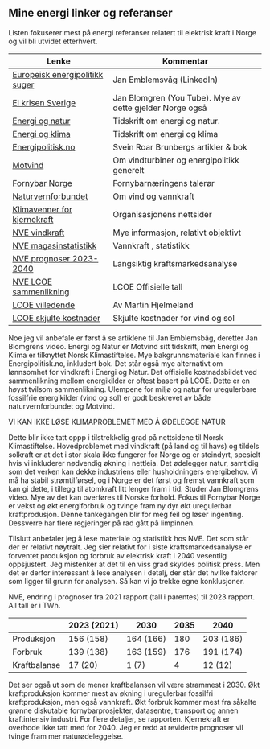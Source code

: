 ## Mine energi linker og referanser

Listen fokuserer mest på energi referanser relatert til elektrisk kraft i Norge og vil bli utvidet etterhvert. 

| Lenke                                                                                                                                           | Kommentar                      |
|-------------------------------------------------------------------------------------------------------------------------------------------------|--------------------------------|
| [Europeisk energipolitikk suger](https://www.linkedin.com/pulse/european-energy-policy-kills-competitiveness-without-any-emblemsv%25C3%25A5g-ah39f/?trackingId=J%2B12DFDCTvCmNHZqb4bhxA%3D%3D) | Jan Emblemsvåg  (LinkedIn)     | 
| [El krisen Sverige](https://www.youtube.com/watch?v=0Oh_w5KrEVc)                                                                                | Jan Blomgren (You Tube). Mye av dette gjelder Norge også |
| [Energi og natur](https://energiognatur.no/energipolitikk-pa-naturens-premisser/)                                                               | Tidskrift om energi og natur.  | 
| [Energi og klima](https://energiognatur.no/energipolitikk-pa-naturens-premisser/)                                                               | Tidskrift om energi og klima   |
| [Energipolitisk.no](https://energipolitisk.no/kontakt)                                                                                          | Svein Roar Brunbergs artikler & bok |
| [Motvind](https://motvind.org/energi-2/)                                                                                                        | Om vindturbiner og energipolitikk generelt |
| [Fornybar Norge](https://www.fornybarnorge.no/)                                                                                                 | Fornybarnæringens talerør      |
| [Naturvernforbundet](https://naturvernforbundet.no/laer-mer/vind-og-vannkraft/)                                                                 | Om vind og vannkraft           |
| [Klimavenner for kjernekraft](https://klimavenner.no/billig-strom/ )                                                                            | Organisasjonens nettsider      |  
| [NVE vindkraft](https://www.nve.no/energi/energisystem/vindkraft/)                                                                              | Mye informasjon, relativt objektivt |
| [NVE magasinstatistikk](https://www.nve.no/energi/analyser-og-statistikk/magasinstatistikk/)                                                    | Vannkraft , statistikk         |
| [NVE prognoser 2023-2040](https://www.nve.no/energi/analyser-og-statistikk/langsiktig-kraftmarkedsanalyse/langsiktig-kraftmarkedsanalyse-2023/) | Langsiktig kraftsmarkedsanalyse|
| [NVE LCOE sammenlikning](https://www.nve.no/energi/analyser-og-statistikk/kostnader-for-kraftproduksjon/)                                       | LCOE Offisielle tall           | 
| [LCOE villedende](https://medium.com/@marhje/why-lcoe-is-not-a-good-metric-for-renewables-82e16c3f7c3b)                                         | Av Martin Hjelmeland           |
| [LCOE skjulte kostnader](https://enodatech.com/news-insight/the-hidden-costs-of-delivered-renewable-energy)                                     | Skjulte kostnader for vind og sol |

Noe jeg vil anbefale er først å se artiklene til Jan Emblemsbåg, deretter Jan Blomgrens video.
Energi og Natur er Motvind sitt tidskrift, men Energi og Klima er tilknyttet Norsk Klimastiftelse.
Mye bakgrunnsmateriale kan finnes i Energipolitisk.no, inkludert bok.
Det står også mye alternativt om lønnsomhet for vindkraft i Energi og Natur.
Det offisielle kostnadsbildet ved sammenlikning mellom energikilder er oftest basert på LCOE.
Dette er en høyst tvilsom sammenlikning. 
Ulempene for miljø og natur for uregulerbare fossilfrie energikilder (vind og sol) er godt beskrevet av både naturvernforbundet og Motvind.

VI KAN IKKE LØSE KLIMAPROBLEMET MED Å ØDELEGGE NATUR

Dette blir ikke tatt oppp i tilstrekkelig grad på nettsidene til Norsk Klimastiftelse. Hovedproblemet med vindkraft (på land og til havs)
og tildels solkraft er at det i stor skala ikke fungerer for Norge og er steindyrt, 
spesielt hvis vi inkluderer nødvendig økning i nettleia. 
Det ødelegger natur, samtidig som det verken kan dekke industriens eller husholdningers energibehov. 
Vi må ha stabil strømtilførsel, og i Norge er det først og fremst vannkraft
som kan gi dette, i tillegg til atomkraft litt lenger fram i tid. Studer Jan Blomgrens video. 
Mye av det kan overføres til Norske forhold. 
Fokus til Fornybar Norge er vekst og økt energiforbruk og tvinge fram ny dyr økt uregulerbar kraftprodusjon.
Denne tankegangen blir for meg feil og løser ingenting. Dessverre har flere regjeringer på rad gått på limpinnen.

Tilslutt anbefaler jeg å lese materiale og statistikk hos NVE. Det som står der er relativt nøytralt.
Jeg sier relativt for i siste kraftsmarkedsanalyse er forventet produksjon og forbruk av elektrisk kraft
i 2040 vesentlig oppsjustert. Jeg mistenker at det til en viss grad skyldes politisk press.
Men det er derfor interessant å lese analysen i detalj, der står det hvilke faktorer som ligger til grunn for analysen.
Så kan vi jo trekke egne konklusjoner.

NVE, endring i prognoser fra 2021 rapport (tall i parentes) til 2023 rapport. All tall er i TWh.

|              | 2023 (2021) | 2030       | 2035    | 2040      |
|--------------|-------------|------------|---------|-----------|
| Produksjon   | 156 (158)   | 164 (166)  | 180     | 203 (186) |
| Forbruk      | 139 (138)   | 163 (159)  | 176     | 191 (174) |
| Kraftbalanse | 17  (20)    | 1   (7)    | 4       | 12  (12)  |

Det ser også ut som de mener kraftbalansen vil være strammest i 2030.
Økt kraftproduksjon kommer mest av økning i uregulerbar fossilfri kraftproduksjon, men også vannkraft.
Økt forbruk kommer mest fra såkalte grønne diskutable fornybarprosjekter, datasentre, transport og annen kraftintensiv industri.
For flere detaljer, se rapporten.
Kjernekraft er overhode ikke tatt med for 2040.
Jeg er redd at reviderte prognoser vil tvinge fram mer naturødeleggelse.



